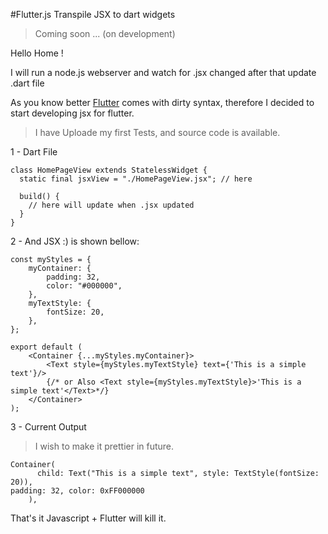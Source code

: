 #Flutter.js Transpile JSX to dart widgets
> Coming soon ... (on development)

Hello Home !

I will run a node.js webserver and watch for .jsx changed after that update .dart file

As you know better <a href='https://flutter.dev'>Flutter</a> comes with dirty syntax, therefore I decided to start developing jsx for flutter.

>I have Uploade my first Tests, and source code is available.

1 - Dart File
```
class HomePageView extends StatelessWidget {
  static final jsxView = "./HomePageView.jsx"; // here

  build() {
    // here will update when .jsx updated    
  }
}
```

2 - And JSX :) is shown bellow:

```
const myStyles = {
    myContainer: {
        padding: 32,
        color: "#000000",
    },
    myTextStyle: {
        fontSize: 20,
    },
};

export default (
    <Container {...myStyles.myContainer}>
        <Text style={myStyles.myTextStyle} text={'This is a simple text'}/>
        {/* or Also <Text style={myStyles.myTextStyle}>'This is a simple text'</Text>*/}
    </Container>
);

```
3 - Current Output

> I wish to make it prettier in future.
```
Container( 
      child: Text("This is a simple text", style: TextStyle(fontSize: 20)), 
padding: 32, color: 0xFF000000      
    ),
```


That's it Javascript + Flutter will kill it.